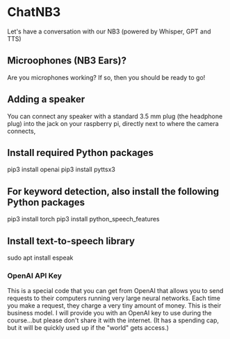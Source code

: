 # ChatNB3

Let's have a conversation with our NB3 (powered by Whisper, GPT and TTS)

## Microophones (NB3 Ears)?
Are you microphones working? If so, then you should be ready to go!

## Adding a speaker
You can connect any speaker with a standard 3.5 mm plug (the headphone plug) into the jack on your raspberry pi, directly next to where the camera connects,

## Install required Python packages
pip3 install openai
pip3 install pyttsx3

## For keyword detection, also install the following Python packages
pip3 install torch 
pip3 install python_speech_features

## Install text-to-speech library
sudo apt install espeak

### OpenAI API Key
This is a special code that you can get from OpenAI that allows you to send requests to their computers running very large neural networks. Each time you make a request, they charge a very tiny amount of money. This is their business model. I will provide you with an OpenAI key to use during the course...but please don't share it with the internet. (It has a spending cap, but it will be quickly used up if the "world" gets access.)

